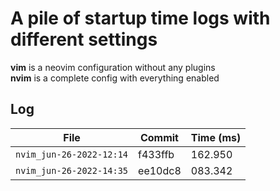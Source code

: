 # A pile of startup time logs with different settings

**vim** is a neovim configuration without any plugins  
**nvim** is a complete config with everything enabled

## Log

| File                     | Commit  | Time (ms) |
|--------------------------|---------|-----------|
| `nvim_jun-26-2022-12:14` | f433ffb | 162.950   |
| `nvim_jun-26-2022-14:35` | ee10dc8 | 083.342   |
